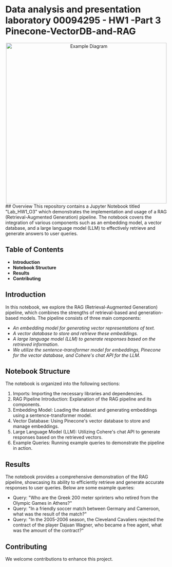 # Data analysis and presentation laboratory 00094295 - HW1 -Part 3 Pinecone-VectorDB-and-RAG
<div align="center">
    <img src="https://miro.medium.com/v2/resize:fit:1400/1*J7vyY3EjY46AlduMvr9FbQ.png" alt="Example Diagram" width="500">
</div>
 ## Overview
This repository contains a Jupyter Notebook titled "Lab_HW1_O3" which demonstrates the implementation and usage of a RAG (Retrieval-Augmented Generation) pipeline. The notebook covers the integration of various components such as an embedding model, a vector database, and a large language model (LLM) to effectively retrieve and generate answers to user queries.

## Table of Contents
- **Introduction**
- **Notebook Structure**
- **Results**
- **Contributing** 

## Introduction
In this notebook, we explore the RAG (Retrieval-Augmented Generation) pipeline, which combines the strengths of retrieval-based and generation-based models. The pipeline consists of three main components:

- *An embedding model for generating vector representations of text.*
- *A vector database to store and retrieve these embeddings.*
- *A large language model (LLM) to generate responses based on the retrieved information*.
- *We utilize the sentence-transformer model for embeddings, Pinecone for the vector database, and Cohere's chat API for the LLM.*

## Notebook Structure
The notebook is organized into the following sections:

1. Imports: Importing the necessary libraries and dependencies.
2. RAG Pipeline Introduction: Explanation of the RAG pipeline and its components.
3. Embedding Model: Loading the dataset and generating embeddings using a sentence-transformer model.
4. Vector Database: Using Pinecone's vector database to store and manage embeddings.
5. Large Language Model (LLM): Utilizing Cohere's chat API to generate responses based on the retrieved vectors.
6. Example Queries: Running example queries to demonstrate the pipeline in action.

## Results
The notebook provides a comprehensive demonstration of the RAG pipeline, showcasing its ability to efficiently retrieve and generate accurate responses to user queries. Below are some example queries:

- Query: "Who are the Greek 200 meter sprinters who retired from the Olympic Games in Athens?"
- Query: "In a friendly soccer match between Germany and Cameroon, what was the result of the match?"
- Query: "In the 2005-2006 season, the Cleveland Cavaliers rejected the contract of the player Dajuan Wagner, who became a free agent, what was the amount of the contract?"


## Contributing
We welcome contributions to enhance this project. 
